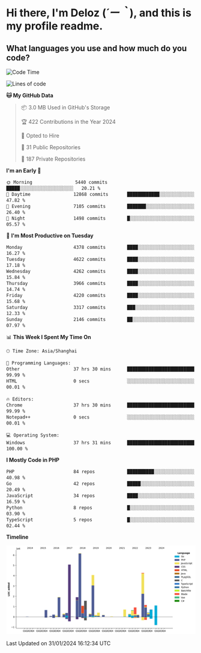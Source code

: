 # **Hi there, I'm Deloz (*´ー｀*), and this is my profile readme.**

## **What languages you use and how much do you code?**

<!--START_SECTION:waka-->
![Code Time](http://img.shields.io/badge/Code%20Time-3%2C264%20hrs%2039%20mins-blue)

![Lines of code](https://img.shields.io/badge/From%20Hello%20World%20I%27ve%20Written-34.7%20million%20lines%20of%20code-blue)

**🐱 My GitHub Data** 

> 📦 3.0 MB Used in GitHub's Storage 
 > 
> 🏆 422 Contributions in the Year 2024
 > 
> 💼 Opted to Hire
 > 
> 📜 31 Public Repositories 
 > 
> 🔑 187 Private Repositories 
 > 
**I'm an Early 🐤** 

```text
🌞 Morning                5440 commits        █████░░░░░░░░░░░░░░░░░░░░   20.21 % 
🌆 Daytime                12868 commits       ████████████░░░░░░░░░░░░░   47.82 % 
🌃 Evening                7105 commits        ███████░░░░░░░░░░░░░░░░░░   26.40 % 
🌙 Night                  1498 commits        █░░░░░░░░░░░░░░░░░░░░░░░░   05.57 % 
```
📅 **I'm Most Productive on Tuesday** 

```text
Monday                   4378 commits        ████░░░░░░░░░░░░░░░░░░░░░   16.27 % 
Tuesday                  4622 commits        ████░░░░░░░░░░░░░░░░░░░░░   17.18 % 
Wednesday                4262 commits        ████░░░░░░░░░░░░░░░░░░░░░   15.84 % 
Thursday                 3966 commits        ████░░░░░░░░░░░░░░░░░░░░░   14.74 % 
Friday                   4220 commits        ████░░░░░░░░░░░░░░░░░░░░░   15.68 % 
Saturday                 3317 commits        ███░░░░░░░░░░░░░░░░░░░░░░   12.33 % 
Sunday                   2146 commits        ██░░░░░░░░░░░░░░░░░░░░░░░   07.97 % 
```


📊 **This Week I Spent My Time On** 

```text
🕑︎ Time Zone: Asia/Shanghai

💬 Programming Languages: 
Other                    37 hrs 30 mins      █████████████████████████   99.99 % 
HTML                     0 secs              ░░░░░░░░░░░░░░░░░░░░░░░░░   00.01 % 

🔥 Editors: 
Chrome                   37 hrs 30 mins      █████████████████████████   99.99 % 
Notepad++                0 secs              ░░░░░░░░░░░░░░░░░░░░░░░░░   00.01 % 

💻 Operating System: 
Windows                  37 hrs 31 mins      █████████████████████████   100.00 % 
```

**I Mostly Code in PHP** 

```text
PHP                      84 repos            ██████████░░░░░░░░░░░░░░░   40.98 % 
Go                       42 repos            █████░░░░░░░░░░░░░░░░░░░░   20.49 % 
JavaScript               34 repos            ████░░░░░░░░░░░░░░░░░░░░░   16.59 % 
Python                   8 repos             █░░░░░░░░░░░░░░░░░░░░░░░░   03.90 % 
TypeScript               5 repos             █░░░░░░░░░░░░░░░░░░░░░░░░   02.44 % 
```



**Timeline**

![Lines of Code chart](https://raw.githubusercontent.com/deloz/deloz/main/assets/bar_graph.png)


 Last Updated on 31/01/2024 16:12:34 UTC
<!--END_SECTION:waka-->

